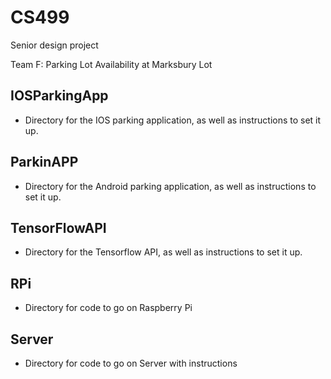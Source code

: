 # CS499
Senior design project

Team F: Parking Lot Availability at Marksbury Lot

## IOSParkingApp
* Directory for the IOS parking application, as well as instructions to set it up.

## ParkinAPP
* Directory for the Android parking application, as well as instructions to set it up.

## TensorFlowAPI
* Directory for the Tensorflow API, as well as instructions to set it up.

## RPi
* Directory for code to go on Raspberry Pi 

## Server
* Directory for code to go on Server with instructions
